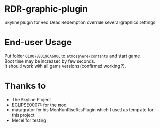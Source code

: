 # RDR-graphic-plugin
Skyline plugin for Red Dead Redemption override several graphics settings

# End-user Usage

Put folder `01007820196A6000` to `atmosphere\contents` and start game.</br>
Boot time may be increased by few seconds.</br>
It should work with all game versions (confirmed working ?).

# Thanks to
- The Skyline Project
- ECLIPSE00074 for the mod
- masagrator for his MonHunRiseResPlugin which I used as template for this project
- Medel for testing
